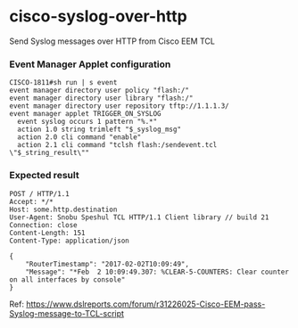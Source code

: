 # cisco-syslog-over-http
Send Syslog messages over HTTP from Cisco EEM TCL

### Event Manager Applet configuration

```ios
CISCO-1811#sh run | s event
event manager directory user policy "flash:/"
event manager directory user library "flash:/"
event manager directory user repository tftp://1.1.1.3/
event manager applet TRIGGER_ON_SYSLOG
  event syslog occurs 1 pattern "%.*"
  action 1.0 string trimleft "$_syslog_msg"
  action 2.0 cli command "enable"
  action 2.1 cli command "tclsh flash:/sendevent.tcl \"$_string_result\""
```

### Expected result

```http
POST / HTTP/1.1
Accept: */*
Host: some.http.destination
User-Agent: Snobu Speshul TCL HTTP/1.1 Client library // build 21
Connection: close
Content-Length: 151
Content-Type: application/json

{
    "RouterTimestamp": "2017-02-02T10:09:49",
    "Message": "*Feb  2 10:09:49.307: %CLEAR-5-COUNTERS: Clear counter on all interfaces by console"
}
```

Ref:
https://www.dslreports.com/forum/r31226025-Cisco-EEM-pass-Syslog-message-to-TCL-script
